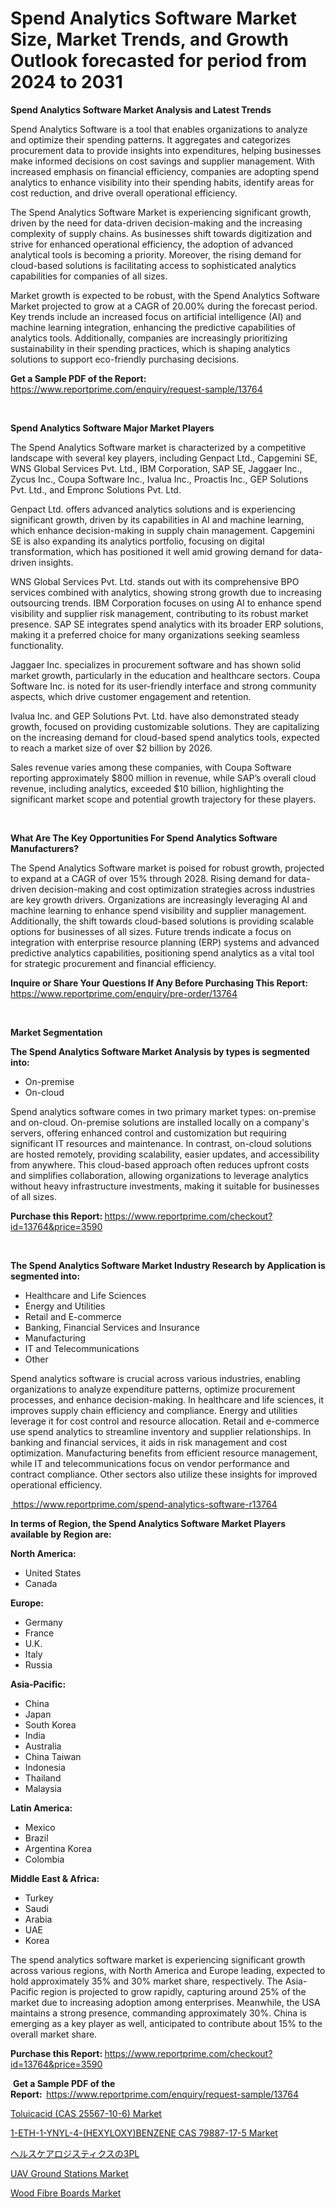 <p><h1>Spend Analytics Software Market Size, Market Trends, and Growth Outlook forecasted for period from 2024 to 2031</h1></p><p><strong>Spend Analytics Software Market Analysis and Latest Trends</strong></p>
<p><p>Spend Analytics Software is a tool that enables organizations to analyze and optimize their spending patterns. It aggregates and categorizes procurement data to provide insights into expenditures, helping businesses make informed decisions on cost savings and supplier management. With increased emphasis on financial efficiency, companies are adopting spend analytics to enhance visibility into their spending habits, identify areas for cost reduction, and drive overall operational efficiency.</p><p>The Spend Analytics Software Market is experiencing significant growth, driven by the need for data-driven decision-making and the increasing complexity of supply chains. As businesses shift towards digitization and strive for enhanced operational efficiency, the adoption of advanced analytical tools is becoming a priority. Moreover, the rising demand for cloud-based solutions is facilitating access to sophisticated analytics capabilities for companies of all sizes.</p><p>Market growth is expected to be robust, with the Spend Analytics Software Market projected to grow at a CAGR of 20.00% during the forecast period. Key trends include an increased focus on artificial intelligence (AI) and machine learning integration, enhancing the predictive capabilities of analytics tools. Additionally, companies are increasingly prioritizing sustainability in their spending practices, which is shaping analytics solutions to support eco-friendly purchasing decisions.</p></p>
<p><strong>Get a Sample PDF of the Report:&nbsp;</strong> <a href="https://www.reportprime.com/enquiry/request-sample/13764">https://www.reportprime.com/enquiry/request-sample/13764</a></p>
<p>&nbsp;</p>
<p><strong>Spend Analytics Software Major Market Players</strong></p>
<p><p>The Spend Analytics Software market is characterized by a competitive landscape with several key players, including Genpact Ltd., Capgemini SE, WNS Global Services Pvt. Ltd., IBM Corporation, SAP SE, Jaggaer Inc., Zycus Inc., Coupa Software Inc., Ivalua Inc., Proactis Inc., GEP Solutions Pvt. Ltd., and Empronc Solutions Pvt. Ltd. </p><p>Genpact Ltd. offers advanced analytics solutions and is experiencing significant growth, driven by its capabilities in AI and machine learning, which enhance decision-making in supply chain management. Capgemini SE is also expanding its analytics portfolio, focusing on digital transformation, which has positioned it well amid growing demand for data-driven insights.</p><p>WNS Global Services Pvt. Ltd. stands out with its comprehensive BPO services combined with analytics, showing strong growth due to increasing outsourcing trends. IBM Corporation focuses on using AI to enhance spend visibility and supplier risk management, contributing to its robust market presence. SAP SE integrates spend analytics with its broader ERP solutions, making it a preferred choice for many organizations seeking seamless functionality.</p><p>Jaggaer Inc. specializes in procurement software and has shown solid market growth, particularly in the education and healthcare sectors. Coupa Software Inc. is noted for its user-friendly interface and strong community aspects, which drive customer engagement and retention.</p><p>Ivalua Inc. and GEP Solutions Pvt. Ltd. have also demonstrated steady growth, focused on providing customizable solutions. They are capitalizing on the increasing demand for cloud-based spend analytics tools, expected to reach a market size of over $2 billion by 2026.</p><p>Sales revenue varies among these companies, with Coupa Software reporting approximately $800 million in revenue, while SAP’s overall cloud revenue, including analytics, exceeded $10 billion, highlighting the significant market scope and potential growth trajectory for these players.</p></p>
<p>&nbsp;</p>
<p><strong>What Are The Key Opportunities For Spend Analytics Software Manufacturers?</strong></p>
<p><p>The Spend Analytics Software market is poised for robust growth, projected to expand at a CAGR of over 15% through 2028. Rising demand for data-driven decision-making and cost optimization strategies across industries are key growth drivers. Organizations are increasingly leveraging AI and machine learning to enhance spend visibility and supplier management. Additionally, the shift towards cloud-based solutions is providing scalable options for businesses of all sizes. Future trends indicate a focus on integration with enterprise resource planning (ERP) systems and advanced predictive analytics capabilities, positioning spend analytics as a vital tool for strategic procurement and financial efficiency.</p></p>
<p><strong>Inquire or Share Your Questions If Any Before Purchasing This Report:</strong> <a href="https://www.reportprime.com/enquiry/pre-order/13764">https://www.reportprime.com/enquiry/pre-order/13764</a></p>
<p>&nbsp;</p>
<p><strong>Market Segmentation</strong></p>
<p><strong>The Spend Analytics Software Market Analysis by types is segmented into:</strong></p>
<p><ul><li>On-premise</li><li>On-cloud</li></ul></p>
<p><p>Spend analytics software comes in two primary market types: on-premise and on-cloud. On-premise solutions are installed locally on a company's servers, offering enhanced control and customization but requiring significant IT resources and maintenance. In contrast, on-cloud solutions are hosted remotely, providing scalability, easier updates, and accessibility from anywhere. This cloud-based approach often reduces upfront costs and simplifies collaboration, allowing organizations to leverage analytics without heavy infrastructure investments, making it suitable for businesses of all sizes.</p></p>
<p><strong>Purchase this Report:&nbsp;</strong><a href="https://www.reportprime.com/checkout?id=13764&price=3590">https://www.reportprime.com/checkout?id=13764&price=3590</a></p>
<p>&nbsp;</p>
<p><strong>The Spend Analytics Software Market Industry Research by Application is segmented into:</strong></p>
<p><ul><li>Healthcare and Life Sciences</li><li>Energy and Utilities</li><li>Retail and E-commerce</li><li>Banking, Financial Services and Insurance</li><li>Manufacturing</li><li>IT and Telecommunications</li><li>Other</li></ul></p>
<p><p>Spend analytics software is crucial across various industries, enabling organizations to analyze expenditure patterns, optimize procurement processes, and enhance decision-making. In healthcare and life sciences, it improves supply chain efficiency and compliance. Energy and utilities leverage it for cost control and resource allocation. Retail and e-commerce use spend analytics to streamline inventory and supplier relationships. In banking and financial services, it aids in risk management and cost optimization. Manufacturing benefits from efficient resource management, while IT and telecommunications focus on vendor performance and contract compliance. Other sectors also utilize these insights for improved operational efficiency.</p></p>
<p><a href="https://www.reportprime.com/spend-analytics-software-r13764">&nbsp;https://www.reportprime.com/spend-analytics-software-r13764</a></p>
<p><strong>In terms of Region, the Spend Analytics Software Market Players available by Region are:</strong></p>
<p>
    <p> <strong> North America: </strong>
        <ul>
            <li>United States</li>
            <li>Canada</li>
        </ul>
        </p> 
    <p> <strong> Europe: </strong>
        <ul>
            <li>Germany</li>
            <li>France</li>
            <li>U.K.</li>
            <li>Italy</li>
            <li>Russia</li>
        </ul>
        </p> 
    <p> <strong> Asia-Pacific: </strong>
        <ul>
            <li>China</li>
            <li>Japan</li>
            <li>South Korea</li>
            <li>India</li>
            <li>Australia</li>
            <li>China Taiwan</li>
            <li>Indonesia</li>
            <li>Thailand</li>
            <li>Malaysia</li>
        </ul>
        </p> 
    <p> <strong> Latin America: </strong>
        <ul>
            <li>Mexico</li>
            <li>Brazil</li>
            <li>Argentina Korea</li>
            <li>Colombia</li>
        </ul>
        </p> 
    <p> <strong> Middle East & Africa: </strong>
        <ul>
            <li>Turkey</li>
            <li>Saudi</li>
            <li>Arabia</li>
            <li>UAE</li>
            <li>Korea</li>
        </ul>
    </p>
    </p>
<p><p>The spend analytics software market is experiencing significant growth across various regions, with North America and Europe leading, expected to hold approximately 35% and 30% market share, respectively. The Asia-Pacific region is projected to grow rapidly, capturing around 25% of the market due to increasing adoption among enterprises. Meanwhile, the USA maintains a strong presence, commanding approximately 30%. China is emerging as a key player as well, anticipated to contribute about 15% to the overall market share.</p></p>
<p><strong>Purchase this Report: </strong><a href="https://www.reportprime.com/checkout?id=13764&price=3590">https://www.reportprime.com/checkout?id=13764&price=3590</a></p>
<p>&nbsp;<strong>Get a Sample PDF of the Report:&nbsp;&nbsp;</strong><a href="https://www.reportprime.com/enquiry/request-sample/13764">https://www.reportprime.com/enquiry/request-sample/13764</a></p>
<p><strong></strong></p>
<p><p><a href="https://issuu.com/reportprime-2/docs/toluicacid-cas-25567-10-6-market-si_529badd1eee64c">Toluicacid (CAS 25567-10-6) Market</a></p><p><a href="https://medium.com/@esmeraldaezzy1561/the-1-eth-1-ynyl-4-hexyloxy-benzene-cas-79887-17-5-market-insights-report-offers-an-in-depth-and-b71ea9987b85">1-ETH-1-YNYL-4-(HEXYLOXY)BENZENE CAS 79887-17-5 Market</a></p><p><a href="https://medium.com/@qirvhhyf42/3pl-for-healthcare-logistics-market-%E3%81%AE%E3%82%B0%E3%83%AD%E3%83%BC%E3%83%90%E3%83%AB%E5%B8%82%E5%A0%B4%E6%A6%82%E8%A6%81%E3%81%AF-%E4%B8%96%E7%95%8C%E3%81%8A%E3%82%88%E3%81%B3%E4%B8%BB%E8%A6%81%E5%B8%82%E5%A0%B4%E3%81%AB%E3%81%8A%E3%81%91%E3%82%8B%E6%A5%AD%E7%95%8C%E3%81%AB%E5%BD%B1%E9%9F%BF%E3%82%92%E4%B8%8E%E3%81%88%E3%82%8B%E4%B8%BB%E8%A6%81%E3%81%AA%E3%83%88%E3%83%AC%E3%83%B3%E3%83%89%E3%81%AB%E3%81%A4%E3%81%84%E3%81%A6-%E7%8B%AC%E8%87%AA%E3%81%AE%E8%A6%96%E7%82%B9%E3%82%92%E6%8F%90%E4%BE%9B%E3%81%97%E3%81%BE%E3%81%99-2cbe7cf72580">ヘルスケアロジスティクスの3PL</a></p><p><a href="https://www.linkedin.com/pulse/uav-ground-stations-market-trends-growth-outlook-2024-2031-kyine?trackingId=ihjqwau0TDizhZjJaqStZg%3D%3D">UAV Ground Stations Market</a></p><p><a href="https://issuu.com/reportprime-2/docs/wood-fibre-boards-market-size-2030._ecb278724fbd7b">Wood Fibre Boards Market</a></p></p>